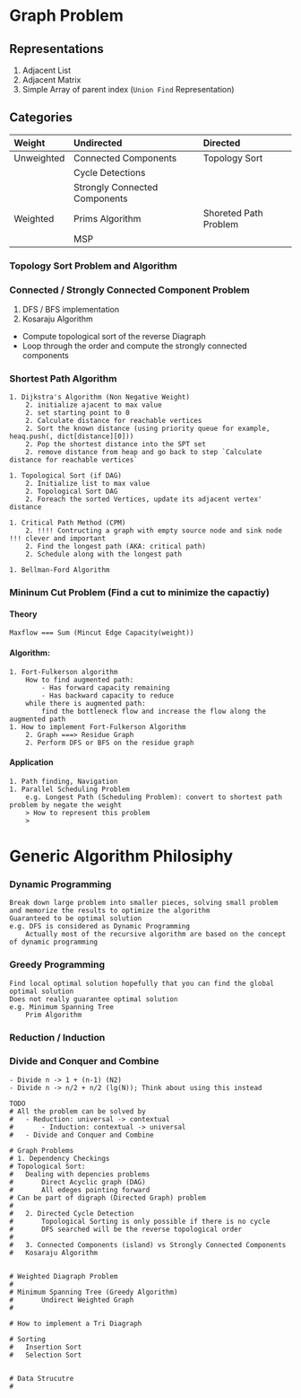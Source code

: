 # Graph Problem

## Representations
  1. Adjacent List
  1. Adjacent Matrix
  1. Simple Array of parent index (`Union Find` Representation)

## Categories
  
  |Weight	| Undirected	|Directed	|
  |:----------- |:------------	|:------------	|
  |Unweighted   | Connected Components 		|Topology Sort	|
  |	      	|Cycle Detections      		| 	    	| 	
  |	      	|Strongly Connected Components	|	    	|
  |Weighted 	|Prims Algorithm 		|Shoreted Path Problem	|
  |		|MSP				|			|

### Topology Sort Problem and Algorithm 

### Connected / Strongly Connected Component Problem
1. DFS / BFS implementation 
1. Kosaraju Algorithm 
  * Compute topological sort of the reverse Diagraph
  * Loop through the order and compute the strongly connected components

### Shortest Path Algorithm 
	1. Dijkstra's Algorithm (Non Negative Weight)
		2. initialize ajacent to max value
		2. set starting point to 0
		2. Calculate distance for reachable vertices 
		2. Sort the known distance (using priority queue for example, heaq.push(, dict[distance][0]))
		2. Pop the shortest distance into the SPT set
		2. remove distance from heap and go back to step `Calculate distance for reachable vertices`
	
	1. Topological Sort (if DAG)
		2. Initialize list to max value
		2. Topological Sort DAG
		2. Foreach the sorted Vertices, update its adjacent vertex' distance
	
	1. Critical Path Method (CPM)
		2. !!!! Contructing a graph with empty source node and sink node !!! clever and important
		2. Find the longest path (AKA: critical path)
		2. Schedule along with the longest path
	
	1. Bellman-Ford Algorithm

### Mininum Cut Problem (Find a cut to minimize the capactiy)
#### Theory
	Maxflow === Sum (Mincut Edge Capacity(weight)) 
#### Algorithm:
	1. Fort-Fulkerson algorithm
		How to find augmented path:
			- Has forward capacity remaining 
			- Has backward capacity to reduce
		while there is augmented path:
			find the bottleneck flow and increase the flow along the augmented path
	1. How to implement Fort-Fulkerson Algorithm
		2. Graph ===> Residue Graph
		2. Perform DFS or BFS on the residue graph
#### Application
	1. Path finding, Navigation 
	1. Parallel Scheduling Problem
		e.g. Longest Path (Scheduling Problem): convert to shortest path problem by negate the weight
		> How to represent this problem 
		>  

# Generic Algorithm Philosiphy
### Dynamic Programming 
	Break down large problem into smaller pieces, solving small problem and memorize the results to optimize the algorithm
	Guaranteed to be optimal solution
	e.g. DFS is considered as Dynamic Programming
		Actually most of the recursive algorithm are based on the concept of dynamic programming
### Greedy Programming 
	Find local optimal solution hopefully that you can find the global optimal solution
	Does not really guarantee optimal solution
	e.g. Minimum Spanning Tree 
		Prim Algorithm
### Reduction / Induction 
### Divide and Conquer and Combine 
	- Divide n -> 1 + (n-1) (N2)
	- Divide n -> n/2 + n/2 (lg(N)); Think about using this instead


```
TODO
# All the problem can be solved by 
# 	- Reduction: universal -> contextual 
#		- Induction: contextual -> universal 
# 	- Divide and Conquer and Combine

# Graph Problems 
# 1. Dependency Checkings 
# Topological Sort: 
# 	Dealing with depencies problems 
#		Direct Acyclic graph (DAG) 
#		All edeges pointing forward
# Can be part of digraph (Directed Graph) problem
#
#	2. Directed Cycle Detection
#		Topological Sorting is only possible if there is no cycle
#		DFS searched will be the reverse topological order
#
#	3. Connected Components (island) vs Strongly Connected Components
# 	Kosaraju Algorithm


# Weighted Diagraph Problem 
#
# Minimum Spanning Tree (Greedy Algorithm)
#		Undirect Weighted Graph
#		

# How to implement a Tri Diagraph

# Sorting 
# 	Insertion Sort
# 	Selection Sort 


# Data Strucutre 
# 
```

